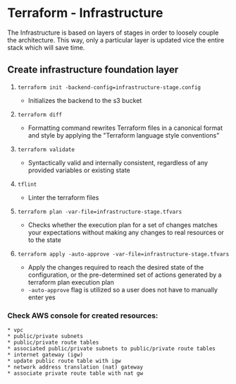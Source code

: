 # Terraform - Infrastructure
The Infrastructure is based on layers of stages in order to loosely couple the
architecture. This way, only a particular layer is updated vice the entire stack
which will save time. 

## Create infrastructure foundation layer
1. `terraform init -backend-config=infrastructure-stage.config`
    * Initializes the backend to the s3 bucket
    
1.  `terraform diff`
    * Formatting command rewrites Terraform files in a canonical format and style by
    applying the "Terraform language style conventions"
1. `terraform validate`
    * Syntactically valid and internally consistent,
    regardless of any provided variables or existing state
1. `tflint`
    * Linter the terraform files
1. `terraform plan -var-file=infrastructure-stage.tfvars`
    * Checks whether the execution plan for a set of changes matches
    your expectations without making any changes to real resources or to the state
1. `terraform apply -auto-approve -var-file=infrastructure-stage.tfvars`
    * Apply the changes required to reach the desired state of the configuration,
    or the pre-determined set of actions generated by a terraform plan execution plan
    * `-auto-approve` flag is utilized so a user does not have to manually enter yes
### Check AWS console for created resources:
    * vpc
    * public/private subnets
    * public/private route tables
    * associated public/private subnets to public/private route tables
    * internet gateway (igw)
    * update public route table with igw
    * network address translation (nat) gateway
    * associate private route table with nat gw
